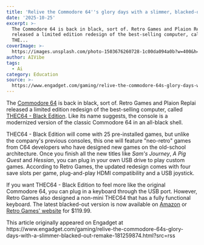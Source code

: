 ```yaml
---
title: 'Relive the Commodore 64''s glory days with a slimmer, blacked-out remake'
date: '2025-10-25'
excerpt: >-
  The Commodore 64 is back in black, sort of. Retro Games and Plaion Replai
  released a limited edition redesign of the best-selling computer, called
  THE...
coverImage: >-
  https://images.unsplash.com/photo-1503676260728-1c00da094a0b?w=400&h=200&fit=crop&auto=format
author: AIVibe
tags:
  - Ai
category: Education
source: >-
  https://www.engadget.com/gaming/relive-the-commodore-64s-glory-days-with-a-slimmer-blacked-out-remake-181259874.html?src=rss
---
```

<p>The <a data-i13n="elm:context_link;elmt:doNotAffiliate;cpos:1;pos:1" class="no-affiliate-link" href="https://www.engadget.com/2011-06-19-commodore-usa-begins-shipping-replica-c64s-next-week-fulfilling.html">Commodore 64</a> is back in black, sort of. Retro Games and Plaion Replai released a limited edition redesign of the best-selling computer, called <a data-i13n="elm:context_link;elmt:doNotAffiliate;cpos:2;pos:1" class="no-affiliate-link" href="https://www.youtube.com/watch?v=LRQQS17Xw9E">THEC64 - Black Edition</a>. Like its name suggests, the console is a modernized version of the classic Commodore 64 in an all-black shell.</p>
<p>THEC64 - Black Edition will come with 25 pre-installed games, but unlike the company&#39;s previous consoles, this one will feature &quot;neo-retro&quot; games from C64 developers who have designed new games on the old-school architecture. Once you finish all the new titles like <em>Sam&#39;s Journey</em>,<em> A Pig Quest</em> and<em> Hessian</em>, you can plug in your own USB drive to play custom games. According to Retro Games, the updated redesign comes with four save slots per game, plug-and-play HDMI compatibility and a USB joystick.</p>
<span id="end-legacy-contents"></span><p>If you want THEC64 - Black Edition to feel more like the original Commodore 64, you can plug in a keyboard through the USB port. However, Retro Games also designed a non-mini THEC64 that has a fully functional keyboard. The latest blacked-out version is now available on <a data-i13n="elm:context_link;elmt:doNotAffiliate;cpos:3;pos:1" class="no-affiliate-link" href="https://www.amazon.com/THEC64-Mini-Black-Not-Machine-Specific/dp/B0FKJCL1ZF">Amazon</a> or <a data-i13n="elm:context_link;elmt:doNotAffiliate;cpos:4;pos:1" class="no-affiliate-link" href="https://retrogames.biz/products/thec64-mini-black/">Retro Games&#39; website</a> for $119.99.</p>This article originally appeared on Engadget at https://www.engadget.com/gaming/relive-the-commodore-64s-glory-days-with-a-slimmer-blacked-out-remake-181259874.html?src=rss

